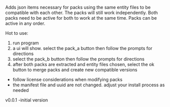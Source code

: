 Adds json items necessary for packs using the same entity files to be compatible with each other.
The packs will still work independently. Both packs need to be active for both to work at the same time. Packs can be active in any order.

Hot to use:
1. run program
2. a ui will show. select the pack_a button then follow the prompts for directions
3. select the pack_b button then follow the prompts for directions
4. after both packs are extracted and entity files chosen, select the ok button to merge packs
	and create new compatible versions
* follow license considerations when modifying packs
* the manifest file and uuid are not changed. adjust your install process as needed

v0.0.1
-initial version
